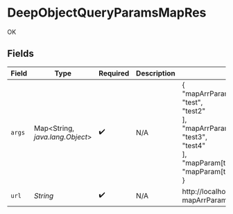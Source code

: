 # DeepObjectQueryParamsMapRes

OK


## Fields

| Field                                                                                                                                                                                                   | Type                                                                                                                                                                                                    | Required                                                                                                                                                                                                | Description                                                                                                                                                                                             | Example                                                                                                                                                                                                 |
| ------------------------------------------------------------------------------------------------------------------------------------------------------------------------------------------------------- | ------------------------------------------------------------------------------------------------------------------------------------------------------------------------------------------------------- | ------------------------------------------------------------------------------------------------------------------------------------------------------------------------------------------------------- | ------------------------------------------------------------------------------------------------------------------------------------------------------------------------------------------------------- | ------------------------------------------------------------------------------------------------------------------------------------------------------------------------------------------------------- |
| `args`                                                                                                                                                                                                  | Map<String, *java.lang.Object*>                                                                                                                                                                         | :heavy_check_mark:                                                                                                                                                                                      | N/A                                                                                                                                                                                                     | {<br/>"mapArrParam[test]": [<br/>"test",<br/>"test2"<br/>],<br/>"mapArrParam[test2]": [<br/>"test3",<br/>"test4"<br/>],<br/>"mapParam[test]": "value",<br/>"mapParam[test2]": "value2"<br/>}            |
| `url`                                                                                                                                                                                                   | *String*                                                                                                                                                                                                | :heavy_check_mark:                                                                                                                                                                                      | N/A                                                                                                                                                                                                     | http://localhost:35123/anything/queryParams/deepObject/map?mapArrParam[test2]=test3&mapArrParam[test2]=test4&mapArrParam[test]=test&mapArrParam[test]=test2&mapParam[test2]=value2&mapParam[test]=value |